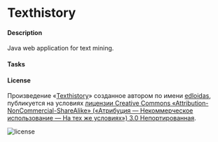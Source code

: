 ﻿Texthistory
===========

#### Description ####

Java web application for text mining.

#### Tasks ####


#### License ####

Произведение «[Texthistory](https://github.com/edloidas/texthistory/)» созданное автором по имени [edloidas](https://github.com/edloidas/), публикуется на условиях [лицензии Creative Commons «Attribution-NonCommercial-ShareAlike» («Атрибуция — Некоммерческое использование — На тех же условиях») 3.0 Непортированная](http://creativecommons.org/licenses/by-nc-sa/3.0/deed.ru).

![license](http://i.creativecommons.org/l/by-nc-sa/3.0/88x31.png "Лицензия Creative Commons")